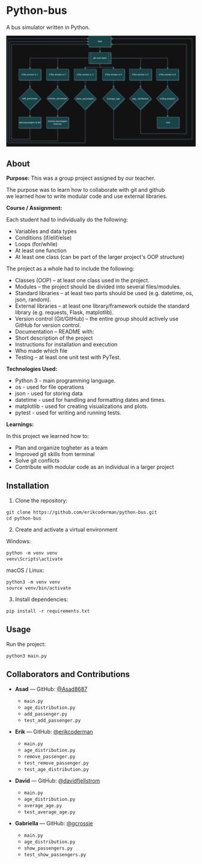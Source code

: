 # Python-bus
A bus simulator written in Python.

![Flowchart](images/python-bus.drawio.png)

## About

**Purpose:**
This was a group project assigned by our teacher.

The purpose was to learn how to collaborate with git and github  
we learned how to write modular code and use external libraries.

**Course / Assignment:**

Each student had to individually do the following:  
- Variables and data types
- Conditions (if/elif/else)
- Loops (for/while)
- At least one function
- At least one class (can be part of the larger project's OOP structure)

The project as a whole had to include the following:  
- Classes (OOP) – at least one class used in the project.
- Modules – the project should be divided into several files/modules.
- Standard libraries – at least two parts should be used (e.g. datetime, os, json, random).
- External libraries – at least one library/framework outside the standard library (e.g. requests, Flask, matplotlib).
- Version control (Git/GitHub) – the entire group should actively use GitHub for version control.
- Documentation – README with:
- Short description of the project
- Instructions for installation and execution
- Who made which file
- Testing – at least one unit test with PyTest.

**Technologies Used:**
- Python 3 - main programming language.
- os - used for file operations
- json - used for storing data
- datetime - used for handling and formatting dates and times.
- matplotlib - used for creating visualizations and plots.
- pytest - used for writing and running tests.

**Learnings:**

In this project we learned how to:  
- Plan and organize togheter as a team
- Improved git skills from terminal
- Solve git conflicts
- Contribute with modular code as an individual in a larger project

## Installation

1. Clone the repository:
```
git clone https://github.com/erikcoderman/python-bus.git
cd python-bus
```

2. Create and activate a virtual environment  

Windows:
```
python -m venv venv
venv\Scripts\activate
```

macOS / Linux:  
```
python3 -m venv venv
source venv/bin/activate
```

3. Install dependencies:
```
pip install -r requirements.txt
```

## Usage
Run the project:
```
python3 main.py
```

## Collaborators and Contributions
- **Asad** — GitHub: [@Asad8687](https://github.com/Asad8687)  
  - `main.py`  
  - `age_distribution.py`  
  - `add_passenger.py`  
  - `test_add_passenger.py`

- **Erik** — GitHub: [@erikcoderman](https://github.com/erikcoderman)  
  - `main.py`  
  - `age_distribution.py`  
  - `remove_passenger.py`  
  - `test_remove_passenger.py`  
  - `test_age_distribution.py`

- **David** — GitHub: [@davidfjellstrom](https://github.com/davidfjellstrom)  
  - `main.py`  
  - `age_distribution.py`  
  - `average_age.py`  
  - `test_average_age.py`

- **Gabriella** — GitHub: [@gcrossie](https://github.com/gcrossie)  
  - `main.py`  
  - `age_distribution.py`  
  - `show_passengers.py`  
  - `test_show_passengers.py`
